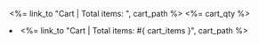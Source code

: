 <%= link_to "Cart | Total items: ", cart_path %> <span id="cart-quantity"><%= cart_qty %> </span>

<li><%= link_to "Cart | Total items: #{ cart_items }", cart_path %></li>
